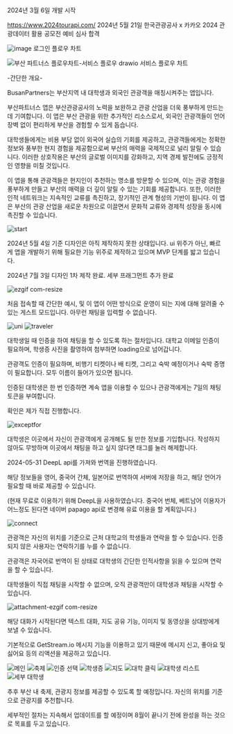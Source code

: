2024년 3월 6일 개발 시작

https://www.2024tourapi.com/
2024년 5월 21일 한국관광공사 x 카카오 2024 관광데이터 활용 공모전 예비 심사 합격


![image](https://github.com/KWON-minseok5247/BusanPartners/assets/63951789/10a9ddcd-fefd-465e-9e6f-2e449d849ba6)
로그인 플로우 차트

![부산 파트너스 플로우차트-서비스 플로우 drawio](https://github.com/KWON-minseok5247/BusanPartners/assets/63951789/26916072-7c56-48bd-be23-e1388cb50497)
서비스 플로우 차트

-간단한 개요-

BusanPartners는 부산지역 내 대학생과 외국인 관광객을 매칭시켜주는 앱입니다.

부산파트너스 앱은 부산관광공사의 노력을 보완하고 관광 산업을 더욱 풍부하게 만드는 데 기여합니다. 이 앱은 부산 관광을 위한 추가적인 리소스로서, 외국인 관광객들이 언어 장벽 없이 편리하게 부산을 경험할 수 있게 돕습니다. 

대학생들에게는 비용 부담 없이 외국어 실습의 기회를 제공하고, 관광객들에게는 정확한 정보와 풍부한 현지 경험을 제공함으로써 부산의 매력을 국제적으로 널리 알릴 수 있습니다. 이러한 상호작용은 부산의 글로벌 이미지를 강화하고, 지역 경제 발전에도 긍정적인 영향을 미칠 것입니다. 

이 앱을 통해 관광객들은 현지인이 추천하는 명소를 방문할 수 있으며, 이는 관광 경험을 풍부하게 만들고 부산의 매력을 더 깊이 알릴 수 있는 기회를 제공합니다. 또한, 이러한 인적 네트워크는 지속적인 교류를 촉진하고, 장기적인 관계 형성의 기반이 됩니다. 이 앱은 부산의 관광 산업을 새로운 차원으로 이끌면서 문화적 교류와 경제적 성장을 동시에 촉진할 수 있습니다.








![start](https://github.com/KWON-minseok5247/BusanPartners/assets/63951789/094d0988-d198-465e-85d1-c257e1589843)


2024년 5월 4일 기준
디자인은 아직 제작하지 못한 상태입니다. ui 위주가 아닌, 빠르게 앱을 개발하기 위해 필요한 기능 위주로 제작하고 있으며 MVP 단계를 밟고 있습니다.

2024년 7월 3일
디자인 1차 제작 완료. 세부 프래그먼트 추가 완료










![ezgif com-resize](https://github.com/KWON-minseok5247/BusanPartners/assets/63951789/089516ab-2a08-470f-b110-cf9e60ebfba4)

처음 접속할 때 간단한 예시, 및 이 앱이 어떤 방식으로 운영이 되는 지에 대해 알려줄 수 있는 게스트 모드입니다. 아무런 채팅을 입력할 수 없습니다.








![uni](https://github.com/KWON-minseok5247/BusanPartners/assets/63951789/2b7c05b7-4338-4361-b649-9d5b97b62c52)
![traveler](https://github.com/KWON-minseok5247/BusanPartners/assets/63951789/d901ea1d-b38a-4695-aa67-68c80d19ff7a)

대학생일 때 인증을 하여 채팅을 할 수 있도록 하는 절차입니다. 대학교 이메일 인증이 필요하며, 학생증 사진을 촬영하여 첨부하면 loading으로 넘어갑니다.

관광객도 인증이 필요하며, 비행기 티켓이나 배 티켓, 그리고 숙박 예정이거나 숙박 증명이 필요합니다. 모두 이름이 들어가 있으면 됩니다. 

인증된 대학생은 한 번 인증하면 계속 앱을 이용할 수 있으나 관광객에게는 7일의 채팅 토큰을 부여합니다. 

확인은 제가 직접 진행합니다. 










![exceptfor](https://github.com/KWON-minseok5247/BusanPartners/assets/63951789/049dbca9-4b87-41b3-85ae-165e84d2d08a)

대학생은 이곳에서 자신이 관광객에게 공개해도 될 만한 정보를 기입합니다. 작성하지 않아도 무방하며 이곳에서 채팅을 하고 싶지 않다면 태그를 눌러 해제합니다.

2024-05-31 DeepL api를 가져와 번역을 진행하였습니다. 

해당 정보들을 영어, 중국어 간체, 일본어로 번역하여 서버에 저장을 하고, 해당 언어가 필요할 때 바로 제공할 수 있습니다.

(현재 무료로 이용하기 위해 DeepL을 사용하였습니다. 중국어 번체, 베트남어 이용자가 어느정도 된다면 네이버 papago api로 변경해 유료 이용을 할 계획입니다.)








![connect](https://github.com/KWON-minseok5247/BusanPartners/assets/63951789/077811b9-093f-41e8-b3a2-0bf622b94499)

관광객은 자신의 위치를 기준으로 근처 대학교의 학생들과 연락을 할 수 있습니다. 인증되지 않은 사용자는 연락하기를 누를 수 없습니다.

관광객은 자국어로 번역이 된 상태로 대학생의 간단한 인적사항을 읽을 수 있으며 연락을 할 수 있습니다.

대학생들이 직접 채팅을 시작할 수 없으며, 오직 관광객만이 대학생과 채팅을 시작할 수 있습니다.









![attachment-ezgif com-resize](https://github.com/KWON-minseok5247/BusanPartners/assets/63951789/bae9980c-7ee5-4de5-9669-bb54ef2e1a57)

해당 대화가 시작된다면 텍스트 대화, 지도 공유 기능, 이미지 및 동영상을 상대방에게 보낼 수 있습니다. 

기본적으로 GetStream.io 메시지 기능을 이용하고 있기 때문에 메시지 신고, 좋아요 및 싫어요 등의 리액션을 제공하고 있습니다.


![메인](https://github.com/KWON-minseok5247/BusanPartners/assets/63951789/a117aaaa-1417-421a-9d09-0f684bd73562)
![축제](https://github.com/KWON-minseok5247/BusanPartners/assets/63951789/309485e1-19a3-4a1b-b893-933c7992a691)
![인증 선택](https://github.com/KWON-minseok5247/BusanPartners/assets/63951789/051392e7-55f7-44df-a0eb-51d61077be3d)
![학생증](https://github.com/KWON-minseok5247/BusanPartners/assets/63951789/3c4b47ac-2f56-47c2-8850-7647e8c50c7a)
![지도](https://github.com/KWON-minseok5247/BusanPartners/assets/63951789/f64c893c-fd12-4302-aca8-6bfb16bacff3)
![대학 클릭](https://github.com/KWON-minseok5247/BusanPartners/assets/63951789/8e989c34-fd5c-445d-a6a8-f50773e97ae3)
![대학생 리스트](https://github.com/KWON-minseok5247/BusanPartners/assets/63951789/c8cdc3e0-76e3-43b2-9031-fa1f8ed0e349)
![세부 대학생](https://github.com/KWON-minseok5247/BusanPartners/assets/63951789/6b286849-0c94-465a-be15-866504adccf1)


추후 부산 내 축제, 관광지 정보를 제공할 수 있도록 할 예정입니다. 자신의 위치를 기준으로 관광지를 추천합니다.

세부적인 절차는 지속해서 업데이트를 할 예정이며 8월이 끝나기 전에 완성을 하는 것으로 목표를 두고 있습니다.
